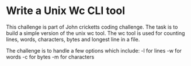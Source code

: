 # Write a Unix Wc CLI tool
This challenge is part of John cricketts coding challenge.
The task is to build a simple version of the unix wc tool. 
The wc tool is used for counting lines, words, characters, 
bytes and longest line in a file.

The challenge is to handle a few options which include:
	-l for lines
	-w for words
	-c for bytes
	-m for characters 
